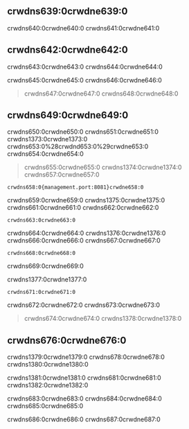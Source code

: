 ## crwdns639:0crwdne639:0

crwdns640:0crwdne640:0 crwdns641:0crwdne641:0

## crwdns642:0crwdne642:0

crwdns643:0crwdne643:0 crwdns644:0crwdne644:0

crwdns645:0crwdne645:0 crwdns646:0crwdne646:0

> crwdns647:0crwdne647:0 crwdns648:0crwdne648:0

## crwdns649:0crwdne649:0

crwdns650:0crwdne650:0 crwdns651:0crwdne651:0 crwdns1373:0crwdne1373:0 crwdns653:0%28crwdnd653:0%29crwdne653:0 crwdns654:0crwdne654:0

> crwdns655:0crwdne655:0 crwdns1374:0crwdne1374:0 crwdns657:0crwdne657:0

    crwdns658:0{management.port:8081}crwdne658:0
    

crwdns659:0crwdne659:0 crwdns1375:0crwdne1375:0 crwdns661:0crwdne661:0 crwdns662:0crwdne662:0

    crwdns663:0crwdne663:0
    

crwdns664:0crwdne664:0 crwdns1376:0crwdne1376:0 crwdns666:0crwdne666:0 crwdns667:0crwdne667:0

    crwdns668:0crwdne668:0
    

crwdns669:0crwdne669:0

crwdns1377:0crwdne1377:0

    crwdns671:0crwdne671:0
    

crwdns672:0crwdne672:0 crwdns673:0crwdne673:0

> crwdns674:0crwdne674:0 crwdns1378:0crwdne1378:0

## crwdns676:0crwdne676:0

crwdns1379:0crwdne1379:0 crwdns678:0crwdne678:0 crwdns1380:0crwdne1380:0

crwdns1381:0crwdne1381:0 crwdns681:0crwdne681:0 crwdns1382:0crwdne1382:0

crwdns683:0crwdne683:0 crwdns684:0crwdne684:0 crwdns685:0crwdne685:0

crwdns686:0crwdne686:0 crwdns687:0crwdne687:0
